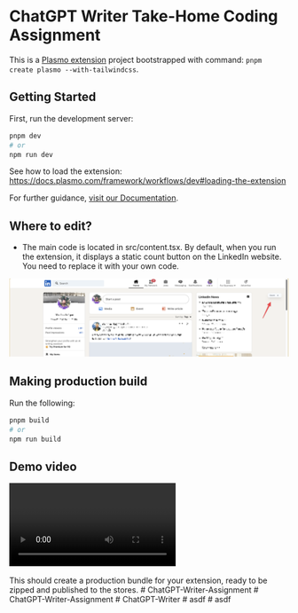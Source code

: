 # ChatGPT Writer Take-Home Coding Assignment

This is a [Plasmo extension](https://docs.plasmo.com/) project bootstrapped with command: `pnpm create plasmo --with-tailwindcss`.

## Getting Started

First, run the development server:

```bash
pnpm dev
# or
npm run dev
```

See how to load the extension: https://docs.plasmo.com/framework/workflows/dev#loading-the-extension

For further guidance, [visit our Documentation](https://docs.plasmo.com/).

## Where to edit?

- The main code is located in src/content.tsx. By default, when you run the extension, it displays a static count button on the LinkedIn website. You need to replace it with your own code.

![count btn on linkedin](count_btn_on_linkedin.png)

## Making production build

Run the following:

```bash
pnpm build
# or
npm run build
```
## Demo video
![Demo Video](./demo%20video/demoRecording.mp4)

This should create a production bundle for your extension, ready to be zipped and published to the stores.
#   C h a t G P T - W r i t e r - A s s i g n m e n t 
 
 #   C h a t G P T - W r i t e r - A s s i g n m e n t 
 
 #   C h a t G P T - W r i t e r 
 
 #   a s d f 
 
 #   a s d f 
 
 